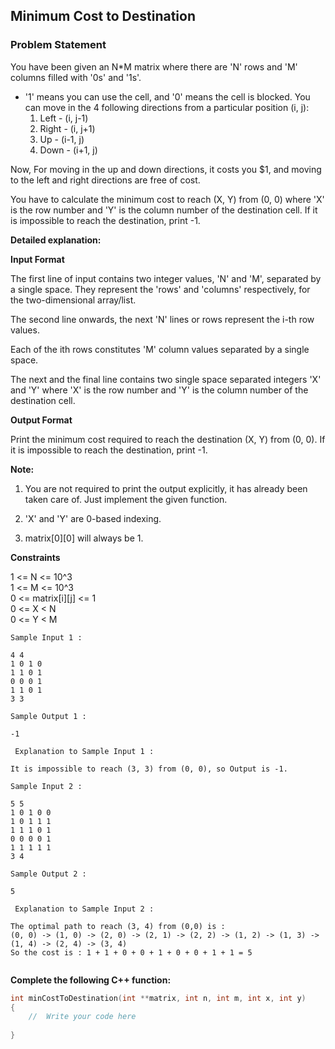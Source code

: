 ## Minimum Cost to Destination

### Problem Statement

You have been given an N*M matrix where there are 'N' rows and 'M' columns filled with '0s' and '1s'.

- '1' means you can use the cell, and '0' means the cell is blocked. You can move in the 4 following directions from a particular position (i, j):
    1. Left - (i, j-1)
    2. Right - (i, j+1)
    3. Up - (i-1, j)
    4. Down - (i+1, j)

Now, For moving in the up and down directions, it costs you $1, and moving to the left and right directions are free of cost.
  
You have to calculate the minimum cost to reach (X, Y) from (0, 0) where 'X' is the row number and 'Y' is the column number of the destination cell. If it is impossible to reach the destination, print -1.

**Detailed explanation:**

**Input Format**

The first line of input contains two integer values, 'N' and 'M', separated by a single space. They represent the 'rows' and 'columns' respectively, for the two-dimensional array/list.

The second line onwards, the next 'N' lines or rows represent the i-th row values.

Each of the ith rows constitutes 'M' column values separated by a single space.

The next and the final line contains two single space separated integers 'X' and 'Y' where 'X' is the row number and 'Y' is the column number of the destination cell.

**Output Format**

Print the minimum cost required to reach the destination (X, Y) from (0, 0).
If it is impossible to reach the destination, print -1.

**Note:**
1. You are not required to print the output explicitly, it has already been taken care of. Just implement the given function.

2. 'X' and 'Y' are 0-based indexing. 

3. matrix[0][0] will always be 1.

**Constraints**

1 <= N <= 10^3 <br>
1 <= M <= 10^3 <br>
0 <= matrix[i][j] <= 1 <br>
0 <= X < N <br>
0 <= Y < M <br>

```
Sample Input 1 :

4 4
1 0 1 0
1 1 0 1
0 0 0 1
1 1 0 1
3 3

Sample Output 1 :

-1

 Explanation to Sample Input 1 :

It is impossible to reach (3, 3) from (0, 0), so Output is -1.

Sample Input 2 :

5 5
1 0 1 0 0
1 0 1 1 1
1 1 1 0 1
0 0 0 0 1
1 1 1 1 1
3 4

Sample Output 2 :

5

 Explanation to Sample Input 2 :

The optimal path to reach (3, 4) from (0,0) is :
(0, 0) -> (1, 0) -> (2, 0) -> (2, 1) -> (2, 2) -> (1, 2) -> (1, 3) -> (1, 4) -> (2, 4) -> (3, 4)
So the cost is : 1 + 1 + 0 + 0 + 1 + 0 + 0 + 1 + 1 = 5


```

**Complete the following C++ function:**

```c++
int minCostToDestination(int **matrix, int n, int m, int x, int y)
{
    //  Write your code here
    
}
```





